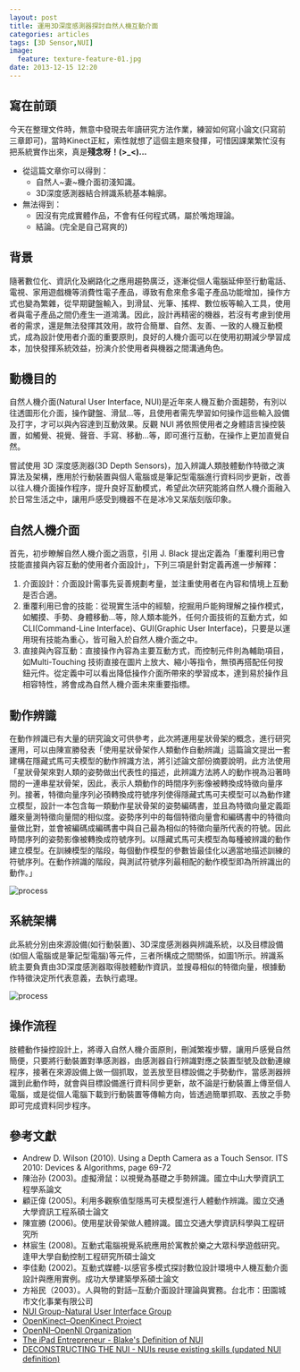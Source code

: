 ```yaml
---
layout: post
title: 運用3D深度感測器探討自然人機互動介面
categories: articles
tags: [3D Sensor,NUI]
image:
  feature: texture-feature-01.jpg
date: 2013-12-15 12:20
---
```

## 寫在前頭
今天在整理文件時，無意中發現去年讀研究方法作業，練習如何寫小論文(只寫前三章即可)，當時Kinect正紅，索性就想了這個主題來發揮，可惜因課業繁忙沒有把系統實作出來，真是**殘念呀！(>_<)...**

+ 從這篇文章你可以得到：
    - 自然人~妻~機介面初淺知識。
    - 3D深度感測器結合辨識系統基本輪廓。
+ 無法得到：
    - 因沒有完成實體作品，不會有任何程式碼，屬於嘴炮理論。
    - 結論。(完全是自己寫爽的)

## 背景
隨著數位化、資訊化及網路化之應用趨勢廣泛，逐漸從個人電腦延伸至行動電話、電視、家用遊戲機等消費性電子產品，導致有愈來愈多電子產品功能增加，操作方式也變為繁雜，從早期鍵盤輸入，到滑鼠、光筆、搖桿、數位板等輸入工具，使用者與電子產品之間仍產生一道鴻溝。因此，設計再精密的機器，若沒有考慮到使用者的需求，還是無法發揮其效用，故符合簡單、自然、友善、一致的人機互動模式，成為設計使用者介面的重要原則，良好的人機介面可以在使用初期減少學習成本，加快發揮系統效益，扮演介於使用者與機器之間溝通角色。

## 動機目的
自然人機介面(Natural User Interface, NUI)是近年來人機互動介面趨勢，有別以往透圖形化介面，操作鍵盤、滑鼠…等，且使用者需先學習如何操作這些輸入設備及打字，才可以與內容達到互動效果。反觀 NUI 將依照使用者之身體語言操控裝置，如觸覺、視覺、聲音、手寫、移動…等，即可進行互動，在操作上更加直覺自然。

嘗試使用 3D 深度感測器(3D Depth Sensors)，加入辨識人類肢體動作特徵之演算法及架構，應用於行動裝置與個人電腦或是筆記型電腦進行資料同步更新，改善以往人機介面操作程序，提升良好互動模式，希望此次研究能將自然人機介面融入於日常生活之中，讓用戶感受到機器不在是冰冷又呆版刻版印象。

## 自然人機介面
首先，初步瞭解自然人機介面之涵意，引用 J.  Black 提出定義為「重覆利用已會技能直接與內容互動的使用者介面設計」，下列三項是針對定義再進一步解釋：

1. 介面設計：介面設計需事先妥善規劃考量，並注重使用者在內容和情境上互動是否合適。
2. 重覆利用已會的技能：從現實生活中的經驗，挖掘用戶能夠理解之操作模式，如觸摸、手勢、身體移動…等，除人類本能外，任何介面技術的互動方式，如 CLI(Command-Line Interface)、GUI(Graphic User Interface)，只要是以運用現有技能為重心，皆可融入於自然人機介面之中。
3. 直接與內容互動：直接操作內容為主要互動方式，而控制元件則為輔助項目，如Multi-Touching 技術直接在圖片上放大、縮小等指令，無頇再搭配任何按鈕元件。從定義中可以看出降低操作介面所帶來的學習成本，達到易於操作且相容特性，將會成為自然人機介面未來重要指標。

## 動作辨識
在動作辨識已有大量的研究論文可供參考，此次將運用星狀骨架的概念，進行研究運用，可以由陳宣勝發表「使用星狀骨架作人類動作自動辨識」這篇論文提出一套建構在隱藏式馬可夫模型的動作辨識方法，將引述論文部份摘要說明，此方法使用「星狀骨架來對人類的姿勢做出代表性的描述，此辨識方法將人的動作視為沿著時間的一連串星狀骨架，因此，表示人類動作的時間序列影像被轉換成特徵向量序列。接著，特徵向量序列必頇轉換成符號序列使得隱藏式馬可夫模型可以為動作建立模型，設計一本包含每一類動作星狀骨架的姿勢編碼書，並且為特徵向量定義距離來量測特徵向量間的相似度。姿勢序列中的每個特徵向量會和編碼書中的特徵向量做比對，並會被編碼成編碼書中與自己最為相似的特徵向量所代表的符號。因此時間序列的姿勢影像被轉換成符號序列。以隱藏式馬可夫模型為每種被辨識的動作建立模型。在訓練模型的階段，每個動作模型的參數皆最佳化以適當地描述訓練的符號序列。在動作辨識的階段，與測試符號序列最相配的動作模型即為所辨識出的動作。」

![process](/images/3D_Sensor_NUI/sys_arch.png)

## 系統架構
此系統分別由來源設備(如行動裝置)、3D深度感測器與辨識系統，以及目標設備(如個人電腦或是筆記型電腦)等元件，三者所構成之間關係，如圖1所示。辨識系統主要負責由3D深度感測器取得肢體動作資訊，並搜尋相似的特徵向量，根據動作特徵決定所代表意義，去執行處理。

![process](/images/3D_Sensor_NUI/process.png)

## 操作流程
肢體動作操控設計上，將導入自然人機介面原則，刪減繁複步驟，讓用戶感覺自然簡便，只要將行動裝置對準感測器，由感測器自行辨識對應之裝置型號及啟動連線程序，接著在來源設備上做一個抓取，並丟放至目標設備之手勢動作，當感測器辨識到此動作時，就會與目標設備進行資料同步更新，故不論是行動裝置上傳至個人電腦，或是從個人電腦下載到行動裝置等傳輸方向，皆透過簡單抓取、丟放之手勢即可完成資料同步程序。

## 參考文獻
+ Andrew D. Wilson (2010). Using a Depth Camera as a Touch Sensor. ITS 2010: Devices & Algorithms, page 69-72
+ 陳治孙 (2003)。虛擬滑鼠：以視覺為基礎之手勢辨識。國立中山大學資訊工程學系論文
+ 顧正偉 (2005)。利用多觀察值型隱馬可夫模型進行人體動作辨識。國立交通大學資訊工程系碩士論文
+ 陳宣勝 (2006)。使用星狀骨架做人體辨識。國立交通大學資訊科學與工程研究所
+ 林宸生 (2008)。互動式電腦視覺系統應用於寓教於樂之大眾科學遊戲研究。逢甲大學自動控制工程研究所碩士論文
+ 李佳勳 (2002)。互動式媒體-以感官多模式探討數位設計環境中人機互動介面設計與應用實例。成功大學建築學系碩士論文
+ 方裕民（2003）。人與物的對話─互動介面設計理論與實務。台北市：田園城市文化事業有限公司
+ [NUI Group-Natural User Interface Group](http://www.nuigroup.com/)
+ [OpenKinect–OpenKinect Project](http://openkinect.org/)
+ [OpenNI–OpenNI Organization](http://www.openni.org/)
+ [The iPad Entrepreneur - Blake's Definition of NUI](http://theclevermonkey.blogspot.com/2010/03/blakes-definition-of-nui.html)
+ [DECONSTRUCTING THE NUI - NUIs reuse existing skills (updated NUI definition)](http://nui.joshland.org/2010/04/nuis-reuse-existing-skills.html)